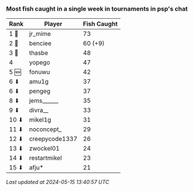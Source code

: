 ### Most fish caught in a single week in tournaments in psp's chat
| Rank | Player | Fish Caught |
|------|--------|-----------|
| 1 🥇  | jr_mime | 73 |
| 2 🥈  | benciee | 60 (+9) |
| 3 🥉  | thasbe | 48 |
| 4  | yopego | 47 |
| 5 🆕 | fonuwu | 42 |
| 6 ⬇ | amu1g | 37 |
| 6 ⬇ | pengeg | 37 |
| 8 ⬇ | jems______ | 35 |
| 9 ⬇ | divra__ | 33 |
| 10 ⬇ | mikel1g | 31 |
| 11 ⬇ | noconcept_ | 29 |
| 12 ⬇ | creepycode1337 | 26 |
| 13 ⬇ | zwockel01 | 24 |
| 14 ⬇ | restartmikel | 23 |
| 15 ⬇ | afju* | 21 |

_Last updated at 2024-05-15 13:40:57 UTC_